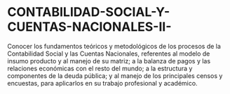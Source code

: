 # CONTABILIDAD-SOCIAL-Y-CUENTAS-NACIONALES-II-
Conocer los fundamentos teóricos y metodológicos de los procesos de la Contabilidad Social y las Cuentas Nacionales, referentes al modelo de insumo producto y al manejo de su matriz; a la balanza de pagos y las relaciones económicas con el resto del mundo; a la estructura y componentes de la deuda pública; y al manejo de los principales censos y encuestas, para aplicarlos en su trabajo profesional y académico. 
